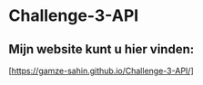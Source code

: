 # Challenge-3-API
 

## Mijn website kunt u hier vinden:
[https://gamze-sahin.github.io/Challenge-3-API/]

